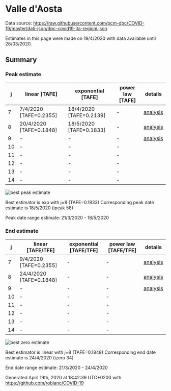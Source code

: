 # Valle d'Aosta


Data source: https://raw.githubusercontent.com/pcm-dpc/COVID-19/master/dati-json/dpc-covid19-ita-regioni.json

Estimates in this page were made on 19/4/2020 with data available until 28/03/2020.


## Summary 

### Peak estimate 
|j|linear [TAFE]|exponential [TAFE]|power law [TAFE]|details|
|---|----|-----------|---------|-------|
|7|7/4/2020 [TAFE=0.2355]|18/4/2020 [TAFE=0.2139]|-|[analysis](COVID-19_valle_d'aosta_j7_2020-03-28.md)|
|8|20/4/2020 [TAFE=0.1848]|18/5/2020 [TAFE=0.1833]|-|[analysis](COVID-19_valle_d'aosta_j8_2020-03-28.md)|
|9|-|-|-|[analysis](COVID-19_valle_d'aosta_j9_2020-03-28.md)|
|10|-|-|-||
|11|-|-|-||
|12|-|-|-||
|13|-|-|-||
|14|-|-|-||

![best peak estimate](COVID-19_valle_d'aosta_j8_2020-03-28.png)

Best estimator is exp with j=8 (TAFE=0.1833)
Corresponding peak date estimate is 18/5/2020 (ipeak 58)


Peak date range estimate: 21/3/2020 - 18/5/2020

### End estimate 
|j|linear [TAFE/TFE]|exponential [TAFE/TFE]|power law [TAFE/TFE]|details|
|---|----|-----------|---------|-------|
|7|9/4/2020 [TAFE=0.2355]|-|-|[analysis](COVID-19_valle_d'aosta_j7_2020-03-28.md)|
|8|24/4/2020 [TAFE=0.1848]|-|-|[analysis](COVID-19_valle_d'aosta_j8_2020-03-28.md)|
|9|-|-|-|[analysis](COVID-19_valle_d'aosta_j9_2020-03-28.md)|
|10|-|-|-||
|11|-|-|-||
|12|-|-|-||
|13|-|-|-||
|14|-|-|-||

![best zero estimate](COVID-19_valle_d'aosta_j8_2020-03-28.png)

Best estimator is linear with j=8 (TAFE=0.1848)
Corresponding end date estimate is 24/4/2020 (izero 34)


End date range estimate: 21/3/2020 - 24/4/2020

Generated April 19th, 2020 at 18:42:39 UTC+0200 with https://github.com/robianc/COVID-19
